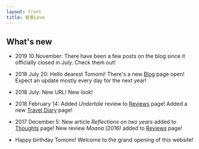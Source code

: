 ```yaml
---
layout: front
title: 智美Love
---
```


## What's new
- 2019 10 November: There have been a few posts on the blog since it officially closed in July. Check them out!

- 2018 July 20: Hello dearest Tomomi! There's a new [Blog](/blog) page open! Expect an update mostly every day for the next year!

- 2018 July: New URL! New look!

- 2018 February 14: Added _Undertale_ review to [Reviews](/reviews) page! Added a new [Travel Diary](/travel) page!

- 2017 December 5: New article _Reflections on two years_ added to [Thoughts](/thoughts) page! New review _Moana (2016)_ added to [Reviews](/reviews) page!

- Happy birthday Tomomi! Welcome to the grand opening of this website!
